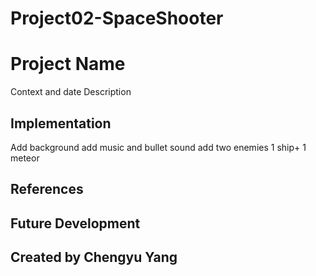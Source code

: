 # Project02-SpaceShooter

# Project Name
Context and date
Description
## Implementation
Add background 
add music and bullet sound
add two enemies 1 ship+ 1 meteor
## References
## Future Development
## Created by Chengyu Yang
